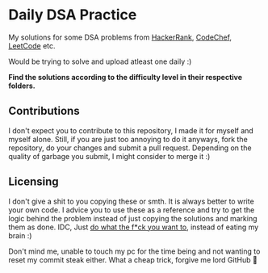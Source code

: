 # Daily DSA Practice

My solutions for some DSA problems from [HackerRank](https://www.hackerrank.com/), [CodeChef](https://www.codechef.com/), [LeetCode](https://leetcode.com/) etc.

Would be trying to solve and upload atleast one daily :)

**Find the solutions according to the difficulty level in their respective folders.**

## Contributions

I don't expect you to contribute to this repository, I made it for myself and myself alone. Still, if you are just too annoying to do it anyways, fork the repository, do your changes and submit a pull request. Depending on the quality of garbage you submit, I might consider to merge it :)

## Licensing

I don't give a shit to you copying these or smth. It is always better to write your own code. I advice you to use these as a reference and try to get the logic behind the problem instead of just copying the solutions and marking them as done. IDC, Just [do what the f*ck you want to](https://github.com/FireHead90544/daily-dsa-practice/blob/main/LICENSE), instead of eating my brain :)



Don't mind me, unable to touch my pc for the time being and not wanting to reset my commit steak either. What a cheap trick, forgive me lord GitHub 🥲

